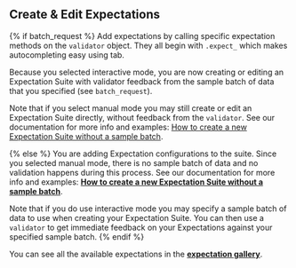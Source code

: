 ## Create & Edit Expectations

{% if batch_request %}
Add expectations by calling specific expectation methods on the `validator` object. They all begin with `.expect_` which makes autocompleting easy using tab.

Because you selected interactive mode, you are now creating or editing an Expectation Suite with validator feedback from the sample batch of data that you specified (see `batch_request`).

Note that if you select manual mode you may still create or edit an Expectation Suite directly, without feedback from the `validator`. See our documentation for more info and examples: [How to create a new Expectation Suite without a sample batch](https://docs.greatexpectations.io/docs/guides/expectations/how_to_create_and_edit_expectations_based_on_domain_knowledge_without_inspecting_data_directly).

{% else %}
You are adding Expectation configurations to the suite. Since you selected manual mode, there is no sample batch of data and no validation happens during this process. See our documentation for more info and examples: **[How to create a new Expectation Suite without a sample batch](https://docs.greatexpectations.io/docs/guides/expectations/how_to_create_and_edit_expectations_based_on_domain_knowledge_without_inspecting_data_directly)**.

Note that if you do use interactive mode you may specify a sample batch of data to use when creating your Expectation Suite. You can then use a `validator` to get immediate feedback on your Expectations against your specified sample batch.
{% endif %}

You can see all the available expectations in the **[expectation gallery](https://greatexpectations.io/expectations)**.
